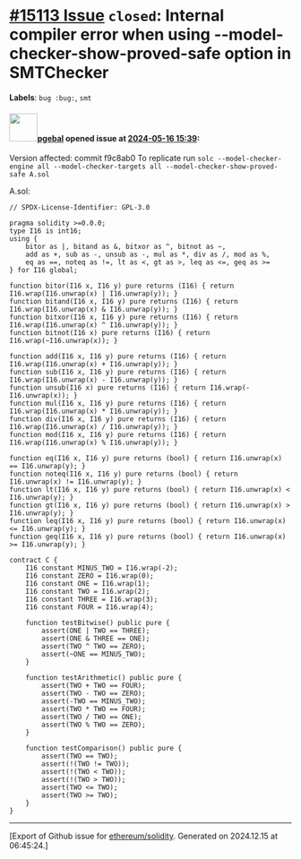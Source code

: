 # [\#15113 Issue](https://github.com/ethereum/solidity/issues/15113) `closed`: Internal compiler error when using --model-checker-show-proved-safe option in SMTChecker
**Labels**: `bug :bug:`, `smt`


#### <img src="https://avatars.githubusercontent.com/u/23142088?u=5d4bf7b0dd787e74d3a26cda1cb2d0f5c109da20&v=4" width="50">[pgebal](https://github.com/pgebal) opened issue at [2024-05-16 15:39](https://github.com/ethereum/solidity/issues/15113):

Version affected: commit f9c8ab0
To replicate run `solc --model-checker-engine all --model-checker-targets all --model-checker-show-proved-safe A.sol`

A.sol:
```
// SPDX-License-Identifier: GPL-3.0

pragma solidity >=0.0.0;
type I16 is int16;
using {
    bitor as |, bitand as &, bitxor as ^, bitnot as ~,
    add as +, sub as -, unsub as -, mul as *, div as /, mod as %,
    eq as ==, noteq as !=, lt as <, gt as >, leq as <=, geq as >=
} for I16 global;

function bitor(I16 x, I16 y) pure returns (I16) { return I16.wrap(I16.unwrap(x) | I16.unwrap(y)); }
function bitand(I16 x, I16 y) pure returns (I16) { return I16.wrap(I16.unwrap(x) & I16.unwrap(y)); }
function bitxor(I16 x, I16 y) pure returns (I16) { return I16.wrap(I16.unwrap(x) ^ I16.unwrap(y)); }
function bitnot(I16 x) pure returns (I16) { return I16.wrap(~I16.unwrap(x)); }

function add(I16 x, I16 y) pure returns (I16) { return I16.wrap(I16.unwrap(x) + I16.unwrap(y)); }
function sub(I16 x, I16 y) pure returns (I16) { return I16.wrap(I16.unwrap(x) - I16.unwrap(y)); }
function unsub(I16 x) pure returns (I16) { return I16.wrap(-I16.unwrap(x)); }
function mul(I16 x, I16 y) pure returns (I16) { return I16.wrap(I16.unwrap(x) * I16.unwrap(y)); }
function div(I16 x, I16 y) pure returns (I16) { return I16.wrap(I16.unwrap(x) / I16.unwrap(y)); }
function mod(I16 x, I16 y) pure returns (I16) { return I16.wrap(I16.unwrap(x) % I16.unwrap(y)); }

function eq(I16 x, I16 y) pure returns (bool) { return I16.unwrap(x) == I16.unwrap(y); }
function noteq(I16 x, I16 y) pure returns (bool) { return I16.unwrap(x) != I16.unwrap(y); }
function lt(I16 x, I16 y) pure returns (bool) { return I16.unwrap(x) < I16.unwrap(y); }
function gt(I16 x, I16 y) pure returns (bool) { return I16.unwrap(x) > I16.unwrap(y); }
function leq(I16 x, I16 y) pure returns (bool) { return I16.unwrap(x) <= I16.unwrap(y); }
function geq(I16 x, I16 y) pure returns (bool) { return I16.unwrap(x) >= I16.unwrap(y); }

contract C {
    I16 constant MINUS_TWO = I16.wrap(-2);
    I16 constant ZERO = I16.wrap(0);
    I16 constant ONE = I16.wrap(1);
    I16 constant TWO = I16.wrap(2);
    I16 constant THREE = I16.wrap(3);
    I16 constant FOUR = I16.wrap(4);

    function testBitwise() public pure {
        assert(ONE | TWO == THREE);
        assert(ONE & THREE == ONE);
        assert(TWO ^ TWO == ZERO);
        assert(~ONE == MINUS_TWO);
    }

    function testArithmetic() public pure {
        assert(TWO + TWO == FOUR);
        assert(TWO - TWO == ZERO);
        assert(-TWO == MINUS_TWO);
        assert(TWO * TWO == FOUR);
        assert(TWO / TWO == ONE);
        assert(TWO % TWO == ZERO);
    }

    function testComparison() public pure {
        assert(TWO == TWO);
        assert(!(TWO != TWO));
        assert(!(TWO < TWO));
        assert(!(TWO > TWO));
        assert(TWO <= TWO);
        assert(TWO >= TWO);
    }
}
```




-------------------------------------------------------------------------------



[Export of Github issue for [ethereum/solidity](https://github.com/ethereum/solidity). Generated on 2024.12.15 at 06:45:24.]
